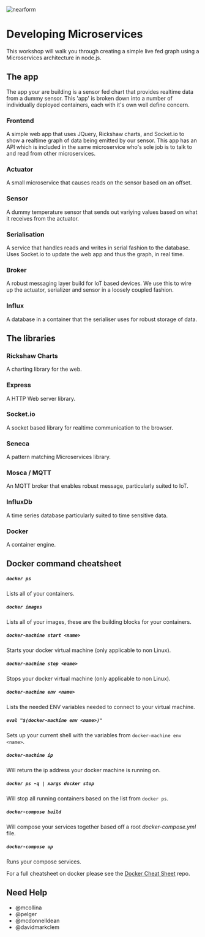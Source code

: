 ![nearform](https://rawgit.com/mcollina/enterprise-iot-systems-with-mqtt-and-node/master/src/images/nearform.svg)

# Developing Microservices

This workshop will walk you through creating a simple live fed graph
using a Microservices architecture in node.js.

## The app
The app your are building is a sensor fed chart that provides realtime
data from a dummy sensor. This 'app' is broken down into a number of
individually deployed containers, each with it's own well define concern.

### Frontend
A simple web app that uses JQuery, Rickshaw charts, and Socket.io to show
a realtime graph of data being emitted by our sensor. This app has an API
which is included in the same microservice who's sole job is to talk to
and read from other microservices.

### Actuator
A small microservice that causes reads on the sensor based on an offset.

### Sensor
A dummy temperature sensor that sends out variying values based on what it
receives from the actuator.

### Serialisation
A service that handles reads and writes in serial fashion to the database. Uses
Socket.io to update the web app and thus the graph, in real time.

### Broker
A robust messaging layer build for IoT based devices. We use this to wire up
the actuator, serializer and sensor in a loosely coupled fashion.

### Influx
A database in a container that the serialiser uses for robust storage of data.

## The libraries

### Rickshaw Charts
A charting library for the web.

### Express
A HTTP Web server library.

### Socket.io
A socket based library for realtime communication to the browser.

### Seneca
A pattern matching Microservices library.

### Mosca / MQTT
An MQTT broker that enables robust message, particularly suited to IoT.

### InfluxDb
A time series database particularly suited to time sensitive data.

### Docker
A container engine.

## Docker command cheatsheet

##### `docker ps`
Lists all of your containers.

##### `docker images`
Lists all of your images, these are the building blocks for your containers.

##### `docker-machine start <name>`
Starts your docker virtual machine (only applicable to non Linux).

##### `docker-machine stop <name>`
Stops your docker virtual machine (only applicable to non Linux).

##### `docker-machine env <name>`
Lists the needed ENV variables needed to connect to your virtual machine.

##### `eval "$(docker-machine env <name>)"`
Sets up your current shell with the variables from `docker-machine env <name>`.

##### `docker-machine ip`
Will return the ip address your docker machine is running on.

##### `docker ps -q | xargs docker stop`
Will stop all running containers based on the list from `docker ps`.

##### `docker-compose build`
Will compose your services together based off a root _docker-compose.yml_ file.

##### `docker-compose up`
Runs your compose services.

For a full cheatsheet on docker please see the [Docker Cheat Sheet][] repo.

## Need Help

- @mcollina
- @pelger
- @mcdonnelldean
- @davidmarkclem

[Docker Cheat Sheet]: https://github.com/wsargent/docker-cheat-sheet
